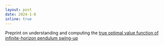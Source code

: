 ```yaml
---
layout: post
date: 2024-1-8
inline: true
---
```

Preprint on understanding and computing the [true optimal value function of infinite-horizon pendulum swing-up](https://arxiv.org/abs/2312.17467)